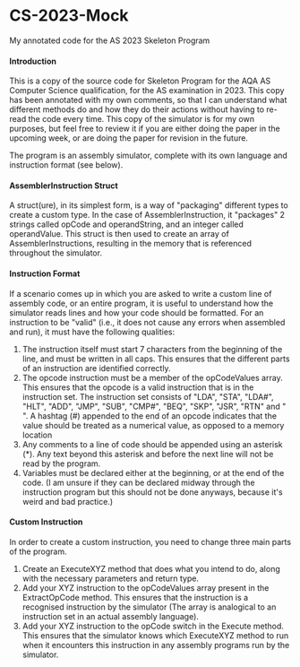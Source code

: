 # CS-2023-Mock
My annotated code for the AS 2023 Skeleton Program
#### Introduction
This is a copy of the source code for Skeleton Program for the AQA AS Computer Science qualification, for the AS examination in 2023. This copy has been annotated with my own comments, so that I can understand what different methods do and how they do their actions without having to re-read the code every time. This copy of the simulator is for my own purposes, but feel free to review it if you are either doing the paper in the upcoming week, or are doing the paper for revision in the future. 

The program is an assembly simulator, complete with its own language and instruction format (see below).
#### AssemblerInstruction Struct
A struct(ure), in its simplest form, is a way of "packaging" different types to create a custom type. In the case of AssemblerInstruction, it "packages" 2 strings called opCode and operandString, and an integer called operandValue. This struct is then used to create an array of AssemblerInstructions, resulting in the memory that is referenced throughout the simulator. 
#### Instruction Format
If a scenario comes up in which you are asked to write a custom line of assembly code, or an entire program, it is useful to understand how the simulator reads lines and how your code should be formatted. For an instruction to be "valid" (i.e., it does not cause any errors when assembled and run), it must have the following qualities:
1. The instruction itself must start 7 characters from the beginning of the line, and must be written in all caps. This ensures that the different parts of an instruction are identified correctly.
2. The opcode instruction must be a member of the opCodeValues array. This ensures that the opcode is a valid instruction that is in the instruction set. The instruction set consists of  "LDA", "STA", "LDA#", "HLT", "ADD", "JMP", "SUB", "CMP#", "BEQ", "SKP", "JSR", "RTN" and "   ". A hashtag (#) appended to the end of an opcode indicates that the value should be treated as a numerical value, as opposed to a memory location
3. Any comments to a line of code should be appended using an asterisk (*). Any text beyond this asterisk and before the next line will not be read by the program.
4. Variables must be declared either at the beginning, or at the end of the code. (I am unsure if they can be declared midway through the instruction program but this should not be done anyways, because it's weird and bad practice.)
#### Custom Instruction
In order to create a custom instruction, you need to change three main parts of the program.
1. Create an ExecuteXYZ method that does what you intend to do, along with the necessary parameters and return type.
2. Add your XYZ instruction to the opCodeValues array present in the ExtractOpCode method. This ensures that the instruction is a recognised instruction by the simulator (The array is analogical to an instruction set in an actual assembly language).
3. Add your XYZ instruction to the opCode switch in the Execute method. This ensures that the simulator knows which ExecuteXYZ method to run when it encounters this instruction in any assembly programs run by the simulator. 